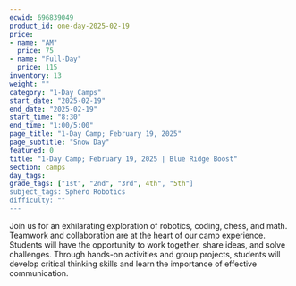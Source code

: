 ```yaml
---
ecwid: 696839049
product_id: one-day-2025-02-19
price:
- name: "AM"
  price: 75
- name: "Full-Day"
  price: 115
inventory: 13
weight: ""
category: "1-Day Camps"
start_date: "2025-02-19"
end_date: "2025-02-19"
start_time: "8:30"
end_time: "1:00/5:00"
page_title: "1-Day Camp; February 19, 2025"
page_subtitle: "Snow Day"
featured: 0
title: "1-Day Camp; February 19, 2025 | Blue Ridge Boost"
section: camps
day_tags: 
grade_tags: ["1st", "2nd", "3rd", 4th", "5th"]
subject_tags: Sphero Robotics
difficulty: ""
---
```

<p>Join us for an exhilarating exploration of robotics, coding, chess, and math. Teamwork and collaboration are at the heart of our camp experience. Students will have the opportunity to work together, share ideas, and solve challenges. Through hands-on activities and group projects, students will develop critical thinking skills and learn the importance of effective communication.</p>
